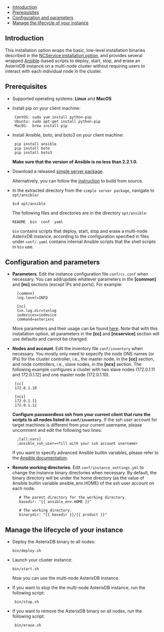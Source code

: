 <!--
 ! Licensed to the Apache Software Foundation (ASF) under one
 ! or more contributor license agreements.  See the NOTICE file
 ! distributed with this work for additional information
 ! regarding copyright ownership.  The ASF licenses this file
 ! to you under the Apache License, Version 2.0 (the
 ! "License"); you may not use this file except in compliance
 ! with the License.  You may obtain a copy of the License at
 !
 !   http://www.apache.org/licenses/LICENSE-2.0
 !
 ! Unless required by applicable law or agreed to in writing,
 ! software distributed under the License is distributed on an
 ! "AS IS" BASIS, WITHOUT WARRANTIES OR CONDITIONS OF ANY
 ! KIND, either express or implied.  See the License for the
 ! specific language governing permissions and limitations
 ! under the License.
 !-->

* [Introduction](#Introduction)
* [Prerequisites](#Prerequisites)
* [Configuration and parameters](#config)
* [Manage the lifecycle of your instance](#lifecycle)

## <a id="Introduction">Introduction</a>
This installation option wraps the basic, low-level installation binaries described in the [NCService
installation option](ncservice.html), and provides several wrapped [Ansible](https://www.ansible.com/)-based
scripts to deploy, start, stop, and erase an AsterixDB instance on a multi-node cluster without requiring
users to interact with each individual node in the cluster.

## <a id="Prerequisites">Prerequisites</a>
  *  Supported operating systems: **Linux** and **MacOS**

  *  Install pip on your client machine:

          CentOS: sudo yum install python-pip
          Ubuntu: sudo apt-get install python-pip
          MacOS:  brew install pip

  *  Install Ansible, boto, and boto3 on your client machine:

          pip install ansible
          pip install boto
          pip install boto3

     **Make sure that the version of Ansible is no less than 2.2.1.0.**

  *  Download a released [simple server package](http://asterixdb.apache.org/download.html).

     Alternatively, you can follow the [instruction](https://github.com/apache/asterixdb#build-from-source) to
     build from source.

  *  In the extracted directory from the `simple server package`, navigate to `opt/ansible/`

         $cd opt/ansible

     The following files and directories are in the directory `opt/ansible`:

         README  bin  conf  yaml

     `bin` contains scripts that deploy, start, stop and erase a multi-node AsterixDB instance, according to
     the configuration specified in files under `conf/`. `yaml` contains internal Ansible scripts that the shell
     scripts in `bin` use.


## <a id="config">Configuration and parameters</a>
  *  **Parameters**. Edit the instance configuration file `conf/cc.conf` when necessary.
     You can add/update whatever parameters in the **[common]** and **[nc]** sections (except IPs and ports).
     For example:

           [common]
           log.level=INFO

           [nc]
           txn.log.dir=txnlog
           iodevices=iodevice
           command=asterixnc

     More parameters and their usage can be found [here](ncservice.html#Parameters).
     Note that with this installation option, all parameters in the **[cc]** and **[ncservice]**
     section will use defaults and cannot be changed.


  *  **Nodes and account**. Edit the inventory file `conf/inventory` when necessary.
     You mostly only need to sepecify the node DNS names (or IPs) for the cluster controller, i.e., the master node,
     in the **[cc]** section, and node controllers, i.e., slave nodes, in the **[ncs]** section.
     The following example configures a cluster with two slave nodes (172.0.1.11 and 172.0.1.12) and
     one master node (172.0.1.10).

          [cc]
          172.0.1.10

          [ncs]
          172.0.1.11
          172.0.1.12

     **Configure passwordless ssh from your current client that runs the scripts to all nodes listed
     in `conf/inventory`.**
     If the ssh user account for target machines is different from your current username, please uncomment
     and edit the following two lines:

           ;[all:vars]
           ;ansible_ssh_user=<fill with your ssh account username>

     If you want to specify advanced Ansible builtin variables, please refer to the
     [Ansible documentation](http://docs.ansible.com/ansible/intro_inventory.html).

  *  **Remote working directories**. Edit `conf/instance_settings.yml` to change the instance binary directories
     when necessary. By default, the binary directory will be under the home directory (as the value of
     Ansible builtin variable ansible_env.HOME) of the ssh user account on each node.

            # The parent directory for the working directory.
            basedir: "{{ ansible_env.HOME }}"

            # The working directory.
            binarydir: "{{ basedir }}/{{ product }}"


## <a id="lifecycle">Manage the lifecycle of your instance</a>
  *  Deploy the AsterixDB binary to all nodes:

         bin/deploy.sh

  *  Launch your cluster instance:

         bin/start.sh

     Now you can use the multi-node AsterixDB instance.

  * If you want to stop the the multi-node AsterixDB instance, run the following script:

         bin/stop.sh

  * If you want to remove the AsterixDB binary on all nodes, run the following script:

         bin/erase.sh
